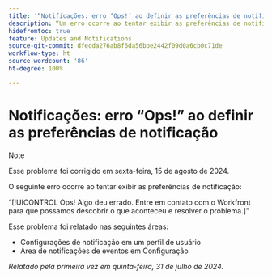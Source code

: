```yaml
---
title: '“Notificações: erro ‘Ops!’ ao definir as preferências de notificação”'
description: “Um erro ocorre ao tentar exibir as preferências de notificação.”
hidefromtoc: true
feature: Updates and Notifications
source-git-commit: dfecda276ab8f6da56bbe2442f09d0a6cb0c71de
workflow-type: ht
source-wordcount: '86'
ht-degree: 100%

---
```



# Notificações: erro “Ops!” ao definir as preferências de notificação

>[!NOTE]
>
>Esse problema foi corrigido em sexta-feira, 15 de agosto de 2024.

O seguinte erro ocorre ao tentar exibir as preferências de notificação:

“[!UICONTROL Ops! Algo deu errado. Entre em contato com o Workfront para que possamos descobrir o que aconteceu e resolver o problema.]”

Esse problema foi relatado nas seguintes áreas:

* Configurações de notificação em um perfil de usuário
* Área de notificações de eventos em Configuração

_Relatado pela primeira vez em quinta-feira, 31 de julho de 2024._
